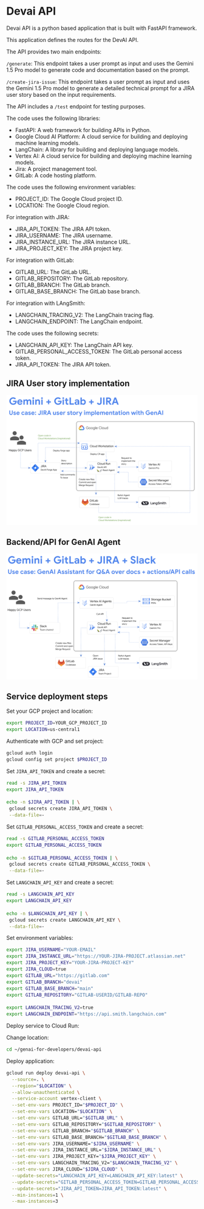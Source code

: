# Devai API

Devai API is a python based application that is built with FastAPI framework.

This application defines the routes for the DevAI API. 

The API provides two main endpoints:

`/generate`: This endpoint takes a user prompt as input and uses the Gemini 1.5 Pro model to generate code and documentation based on the prompt.

`/create-jira-issue`: This endpoint takes a user prompt as input and uses the Gemini 1.5 Pro model to generate a detailed technical prompt for a JIRA user story based on the input requirements.

The API includes a `/test` endpoint for testing purposes.

The code uses the following libraries:

- FastAPI: A web framework for building APIs in Python.
- Google Cloud AI Platform: A cloud service for building and deploying machine learning models.
- LangChain: A library for building and deploying language models.
- Vertex AI: A cloud service for building and deploying machine learning models.
- Jira: A project management tool.
- GitLab: A code hosting platform.

The code uses the following environment variables:

- PROJECT_ID: The Google Cloud project ID.
- LOCATION: The Google Cloud region.

For integration with JIRA:

- JIRA_API_TOKEN: The JIRA API token.
- JIRA_USERNAME: The JIRA username.
- JIRA_INSTANCE_URL: The JIRA instance URL.
- JIRA_PROJECT_KEY: The JIRA project key.

For integration with GitLab:

- GITLAB_URL: The GitLab URL.
- GITLAB_REPOSITORY: The GitLab repository.
- GITLAB_BRANCH: The GitLab branch.
- GITLAB_BASE_BRANCH: The GitLab base branch.

For integration with LAngSmith:

- LANGCHAIN_TRACING_V2: The LangChain tracing flag.
- LANGCHAIN_ENDPOINT: The LangChain endpoint.

The code uses the following secrets:

- LANGCHAIN_API_KEY: The LangChain API key.
- GITLAB_PERSONAL_ACCESS_TOKEN: The GitLab personal access token.
- JIRA_API_TOKEN: The JIRA API token.

## JIRA User story implementation

![Devai API integration](../images/devai-api.png "Devai API integration")

## Backend/API for GenAI Agent

![Devai API integration](../images/devai-api-slack.png "Devai API integration")

## Service deployment steps

Set your GCP project and location:

```sh
export PROJECT_ID=YOUR_GCP_PROJECT_ID
export LOCATION=us-central1
```

Authenticate with GCP and set project:

```sh
gcloud auth login
gcloud config set project $PROJECT_ID
```

Set `JIRA_API_TOKEN` and create a secret:

```sh
read -s JIRA_API_TOKEN
export JIRA_API_TOKEN

echo -n $JIRA_API_TOKEN | \
 gcloud secrets create JIRA_API_TOKEN \
 --data-file=-
```
Set `GITLAB_PERSONAL_ACCESS_TOKEN` and create a secret:

```sh
read -s GITLAB_PERSONAL_ACCESS_TOKEN
export GITLAB_PERSONAL_ACCESS_TOKEN

echo -n $GITLAB_PERSONAL_ACCESS_TOKEN | \
 gcloud secrets create GITLAB_PERSONAL_ACCESS_TOKEN \
 --data-file=-
```

Set `LANGCHAIN_API_KEY` and create a secret:

```sh
read -s LANGCHAIN_API_KEY
export LANGCHAIN_API_KEY

echo -n $LANGCHAIN_API_KEY | \
 gcloud secrets create LANGCHAIN_API_KEY \
 --data-file=-
```

Set environment variables:
```sh
export JIRA_USERNAME="YOUR-EMAIL"
export JIRA_INSTANCE_URL="https://YOUR-JIRA-PROJECT.atlassian.net"
export JIRA_PROJECT_KEY="YOUR-JIRA-PROJECT-KEY"
export JIRA_CLOUD=true
export GITLAB_URL="https://gitlab.com"
export GITLAB_BRANCH="devai"
export GITLAB_BASE_BRANCH="main"
export GITLAB_REPOSITORY="GITLAB-USERID/GITLAB-REPO"

export LANGCHAIN_TRACING_V2=true
export LANGCHAIN_ENDPOINT="https://api.smith.langchain.com"
```

Deploy service to Cloud Run:

Change location:
```sh
cd ~/genai-for-developers/devai-api
```

Deploy application:

```sh
gcloud run deploy devai-api \
  --source=. \
  --region="$LOCATION" \
  --allow-unauthenticated \
  --service-account vertex-client \
  --set-env-vars PROJECT_ID="$PROJECT_ID" \
  --set-env-vars LOCATION="$LOCATION" \
  --set-env-vars GITLAB_URL="$GITLAB_URL" \
  --set-env-vars GITLAB_REPOSITORY="$GITLAB_REPOSITORY" \
  --set-env-vars GITLAB_BRANCH="$GITLAB_BRANCH" \
  --set-env-vars GITLAB_BASE_BRANCH="$GITLAB_BASE_BRANCH" \
  --set-env-vars JIRA_USERNAME="$JIRA_USERNAME" \
  --set-env-vars JIRA_INSTANCE_URL="$JIRA_INSTANCE_URL" \
  --set-env-vars JIRA_PROJECT_KEY="$JIRA_PROJECT_KEY" \
  --set-env-vars LANGCHAIN_TRACING_V2="$LANGCHAIN_TRACING_V2" \
  --set-env-vars JIRA_CLOUD="$JIRA_CLOUD" \
  --update-secrets="LANGCHAIN_API_KEY=LANGCHAIN_API_KEY:latest" \
  --update-secrets="GITLAB_PERSONAL_ACCESS_TOKEN=GITLAB_PERSONAL_ACCESS_TOKEN:latest" \
  --update-secrets="JIRA_API_TOKEN=JIRA_API_TOKEN:latest" \
  --min-instances=1 \
  --max-instances=3
```
